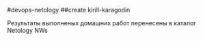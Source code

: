 #devops-netology
##create kirill-karagodin

Результаты выполненых домашних работ перенесены в каталог Netology NWs
